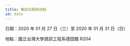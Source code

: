 ```yaml
---
title: 集訓日期與地點
id: date
---
```


日期：2020 年 01 月 27 日（三）至 2020 年 01 月 31 日（日）

地點：國立台灣大學資訊工程系德田館 R204
